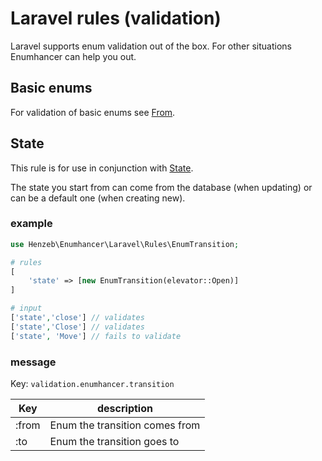 # Laravel rules (validation)

Laravel supports enum validation out of the box. For other situations Enumhancer
can help you out.

## Basic enums

For validation of basic enums see [From](from.md).

## State

This rule is for use in conjunction with [State](state.md).

The state you start from can come from the database (when updating) or can 
be a default one (when creating new).

### example

```php
use Henzeb\Enumhancer\Laravel\Rules\EnumTransition;

# rules
[
    'state' => [new EnumTransition(elevator::Open)]
]

# input
['state','close'] // validates
['state','Close'] // validates
['state', 'Move'] // fails to validate

```

### message
Key: `validation.enumhancer.transition`

| Key   | description                    |
|-------|--------------------------------|
| :from | Enum the transition comes from |
| :to   | Enum the transition goes to    |
